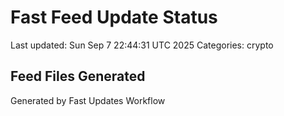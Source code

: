 # Fast Feed Update Status
Last updated: Sun Sep  7 22:44:31 UTC 2025
Categories: crypto

## Feed Files Generated

Generated by Fast Updates Workflow
